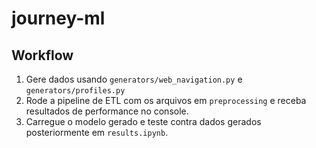 # journey-ml

## Workflow

1. Gere dados usando `generators/web_navigation.py` e `generators/profiles.py`
2. Rode a pipeline de ETL com os arquivos em `preprocessing` e receba resultados de performance no console.
3. Carregue o modelo gerado e teste contra dados gerados posteriormente em `results.ipynb`.
